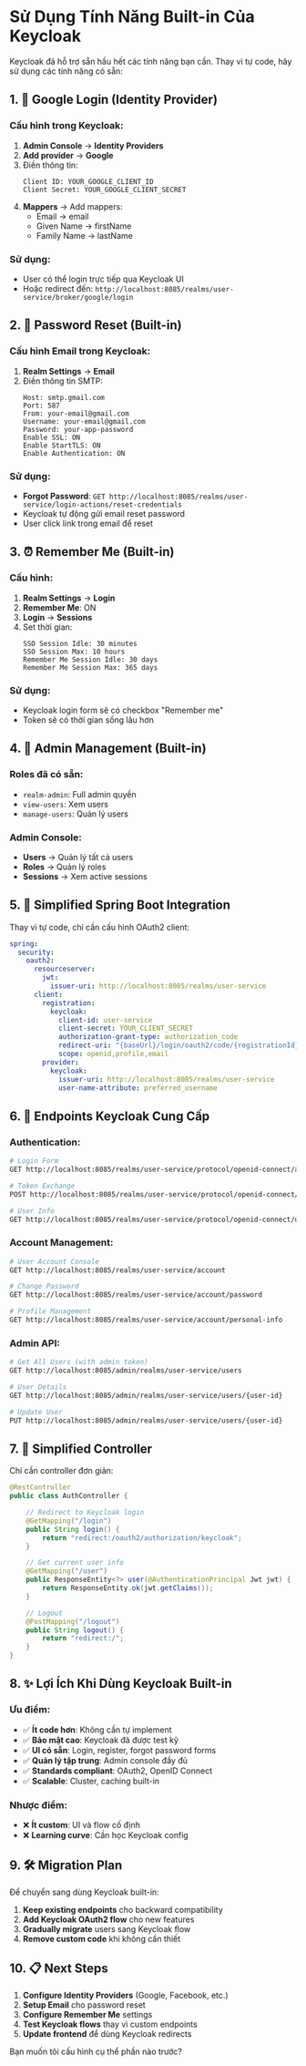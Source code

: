 # Sử Dụng Tính Năng Built-in Của Keycloak

Keycloak đã hỗ trợ sẵn hầu hết các tính năng bạn cần. Thay vì tự code, hãy sử dụng các tính năng có sẵn:

## 1. 🔐 Google Login (Identity Provider)

### Cấu hình trong Keycloak:

1. **Admin Console** → **Identity Providers**
2. **Add provider** → **Google**
3. Điền thông tin:
   ```
   Client ID: YOUR_GOOGLE_CLIENT_ID
   Client Secret: YOUR_GOOGLE_CLIENT_SECRET
   ```
4. **Mappers** → Add mappers:
   - Email → email
   - Given Name → firstName
   - Family Name → lastName

### Sử dụng:

- User có thể login trực tiếp qua Keycloak UI
- Hoặc redirect đến: `http://localhost:8085/realms/user-service/broker/google/login`

## 2. 🔄 Password Reset (Built-in)

### Cấu hình Email trong Keycloak:

1. **Realm Settings** → **Email**
2. Điền thông tin SMTP:
   ```
   Host: smtp.gmail.com
   Port: 587
   From: your-email@gmail.com
   Username: your-email@gmail.com
   Password: your-app-password
   Enable SSL: ON
   Enable StartTLS: ON
   Enable Authentication: ON
   ```

### Sử dụng:

- **Forgot Password**: `GET http://localhost:8085/realms/user-service/login-actions/reset-credentials`
- Keycloak tự động gửi email reset password
- User click link trong email để reset

## 3. ⏰ Remember Me (Built-in)

### Cấu hình:

1. **Realm Settings** → **Login**
2. **Remember Me**: ON
3. **Login** → **Sessions**
4. Set thời gian:
   ```
   SSO Session Idle: 30 minutes
   SSO Session Max: 10 hours
   Remember Me Session Idle: 30 days
   Remember Me Session Max: 365 days
   ```

### Sử dụng:

- Keycloak login form sẽ có checkbox "Remember me"
- Token sẽ có thời gian sống lâu hơn

## 4. 👥 Admin Management (Built-in)

### Roles đã có sẵn:

- `realm-admin`: Full admin quyền
- `view-users`: Xem users
- `manage-users`: Quản lý users

### Admin Console:

- **Users** → Quản lý tất cả users
- **Roles** → Quản lý roles
- **Sessions** → Xem active sessions

## 5. 🔧 Simplified Spring Boot Integration

Thay vì tự code, chỉ cần cấu hình OAuth2 client:

```yaml
spring:
  security:
    oauth2:
      resourceserver:
        jwt:
          issuer-uri: http://localhost:8085/realms/user-service
      client:
        registration:
          keycloak:
            client-id: user-service
            client-secret: YOUR_CLIENT_SECRET
            authorization-grant-type: authorization_code
            redirect-uri: "{baseUrl}/login/oauth2/code/{registrationId}"
            scope: openid,profile,email
        provider:
          keycloak:
            issuer-uri: http://localhost:8085/realms/user-service
            user-name-attribute: preferred_username
```

## 6. 🎯 Endpoints Keycloak Cung Cấp

### Authentication:

```bash
# Login Form
GET http://localhost:8085/realms/user-service/protocol/openid-connect/auth?client_id=user-service&response_type=code&redirect_uri=http://localhost:8083/callback

# Token Exchange
POST http://localhost:8085/realms/user-service/protocol/openid-connect/token

# User Info
GET http://localhost:8085/realms/user-service/protocol/openid-connect/userinfo
```

### Account Management:

```bash
# User Account Console
GET http://localhost:8085/realms/user-service/account

# Change Password
GET http://localhost:8085/realms/user-service/account/password

# Profile Management
GET http://localhost:8085/realms/user-service/account/personal-info
```

### Admin API:

```bash
# Get All Users (with admin token)
GET http://localhost:8085/admin/realms/user-service/users

# User Details
GET http://localhost:8085/admin/realms/user-service/users/{user-id}

# Update User
PUT http://localhost:8085/admin/realms/user-service/users/{user-id}
```

## 7. 🚀 Simplified Controller

Chỉ cần controller đơn giản:

```java
@RestController
public class AuthController {

    // Redirect to Keycloak login
    @GetMapping("/login")
    public String login() {
        return "redirect:/oauth2/authorization/keycloak";
    }

    // Get current user info
    @GetMapping("/user")
    public ResponseEntity<?> user(@AuthenticationPrincipal Jwt jwt) {
        return ResponseEntity.ok(jwt.getClaims());
    }

    // Logout
    @PostMapping("/logout")
    public String logout() {
        return "redirect:/";
    }
}
```

## 8. ✨ Lợi Ích Khi Dùng Keycloak Built-in

### Ưu điểm:

- ✅ **Ít code hơn**: Không cần tự implement
- ✅ **Bảo mật cao**: Keycloak đã được test kỹ
- ✅ **UI có sẵn**: Login, register, forgot password forms
- ✅ **Quản lý tập trung**: Admin console đầy đủ
- ✅ **Standards compliant**: OAuth2, OpenID Connect
- ✅ **Scalable**: Cluster, caching built-in

### Nhược điểm:

- ❌ **Ít custom**: UI và flow cố định
- ❌ **Learning curve**: Cần học Keycloak config

## 9. 🛠 Migration Plan

Để chuyển sang dùng Keycloak built-in:

1. **Keep existing endpoints** cho backward compatibility
2. **Add Keycloak OAuth2 flow** cho new features
3. **Gradually migrate** users sang Keycloak flow
4. **Remove custom code** khi không cần thiết

## 10. 📋 Next Steps

1. **Configure Identity Providers** (Google, Facebook, etc.)
2. **Setup Email** cho password reset
3. **Configure Remember Me** settings
4. **Test Keycloak flows** thay vì custom endpoints
5. **Update frontend** để dùng Keycloak redirects

Bạn muốn tôi cấu hình cụ thể phần nào trước?

